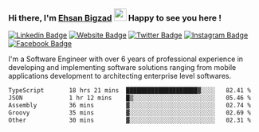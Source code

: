 ### Hi there, I'm <a href="https://ehsanbigzad.com" target="_blank">Ehsan Bigzad</a> <img src="https://media.giphy.com/media/hvRJCLFzcasrR4ia7z/giphy.gif" width="25px" height="25px"> Happy to see you here !

[![Linkedin Badge](https://img.shields.io/badge/-LinkedIn-0e76a8?style=flat-square&logo=Linkedin&logoColor=white)](https://linkedin.com/in/EhsanBigzad)
[![Website Badge](https://img.shields.io/badge/Website-3b5998?style=flat-square&logo=google-chrome&logoColor=white)](https://ehsanbigzad.com)
[![Twitter Badge](https://img.shields.io/badge/-Twitter-00acee?style=flat-square&logo=Twitter&logoColor=white)](https://twitter.com/EhsanBigzad)
[![Instagram Badge](https://img.shields.io/badge/-Instagram-e4405f?style=flat-square&logo=Instagram&logoColor=white)](https://instagram.com/ehsanbigzad/)
[![Facebook Badge](https://img.shields.io/badge/-Facebook-0088cc?style=flat-square&logo=Facebook&logoColor=white)](https://facebook.com/EhsanBigzad7)

I'm a Software Engineer with over 6 years of professional experience
in developing and implementing software solutions ranging from mobile applications development to architecting enterprise level softwares.

<!--START_SECTION:waka-->

```txt
TypeScript       18 hrs 21 mins  ████████████████████▓░░░░   82.41 %
JSON             1 hr 12 mins    █▒░░░░░░░░░░░░░░░░░░░░░░░   05.46 %
Assembly         36 mins         ▓░░░░░░░░░░░░░░░░░░░░░░░░   02.74 %
Groovy           35 mins         ▓░░░░░░░░░░░░░░░░░░░░░░░░   02.69 %
Other            30 mins         ▓░░░░░░░░░░░░░░░░░░░░░░░░   02.31 %
```

<!--END_SECTION:waka-->
